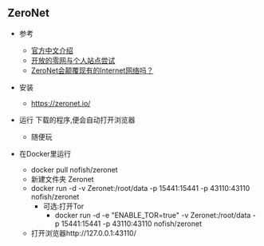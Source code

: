 ## ZeroNet
- 参考
    - [官方中文介绍](https://github.com/HelloZeroNet/ZeroNet/blob/master/README-zh-cn.md)
    - [开放的零网与个人站点尝试](https://www.jianshu.com/p/b7f8d56335ca)
    - [ZeroNet会颠覆现有的Internet网络吗？](https://zhuanlan.zhihu.com/p/24923913)

- 安装
    - https://zeronet.io/
    
- 运行 下载的程序,便会自动打开浏览器
    - 随便玩
- 在Docker里运行
    - docker pull nofish/zeronet
    - 新建文件夹 Zeronet
    - docker run -d -v Zeronet:/root/data -p 15441:15441 -p 43110:43110 nofish/zeronet
        - 可选:打开Tor
            - docker run -d -e "ENABLE_TOR=true" -v Zeronet:/root/data -p 15441:15441 -p 43110:43110 nofish/zeronet
    - 打开浏览器http://127.0.0.1:43110/